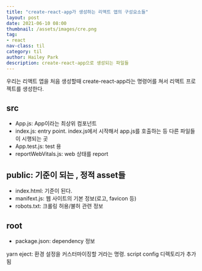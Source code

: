 ```yaml
---
title: "create-react-app가 생성하는 리액트 앱의 구성요소들"
layout: post
date: 2021-06-10 08:00
thumbnail: /assets/images/cre.png
tag:
- react
nav-class: til
category: til
author: Hailey Park
description: create-react-app으로 생성되는 파일들
---
```

우리는 리액트 앱을 처음 생성할때 create-react-app라는 명령어를 쳐서 리액트 프로젝트를 생성한다.

## src
- App.js: App이라는 최상위 컴포넌트
- index.js: entry point. index.js에서 시작해서 app.js를 호출하는 등 다른 파일들이 시행되는 곳
- App.test.js: test 용 
- reportWebVitals.js: web 상태를 report

## public: 기준이 되는 , 정적 asset들
- index.html: 기준이 된다. 
- manifext.js: 웹 사이트의 기본 정보(로고, favicon 등)
- robots.txt: 크롤링 허용/불허 관련 정보

## root 
- package.json: dependency 정보

yarn eject: 환경 설정을 커스터마이징할 거라는 명령. script config 디렉토리가 추가됨

